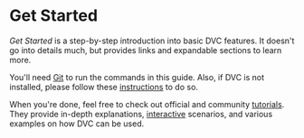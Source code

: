 # Get Started

_Get Started_ is a step-by-step introduction into basic DVC features. It doesn't
go into details much, but provides links and expandable sections to learn more.

You'll need [Git](https://git-scm.com) to run the commands in this guide. Also,
if DVC is not installed, please follow these [instructions](/doc/install) to do
so.

When you're done, feel free to check out official and community
[tutorials](/doc/tutorials). They provide in-depth explanations,
[interactive](/doc/tutorials/interactive) scenarios, and various examples on how
DVC can be used.
